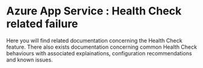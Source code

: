 <properties
  articleid="..."
  cloudenvironments="public,mooncake,fairfax,usnat,ussec"
  description="Health Check related failure - Azure App Service Web App: Availability, Performance, and Application Issues"
  isofficial="True"
  ms.author="benperk"
  ownershipid="Compute_AppService"
  pagetitle="Spark Unexpected Result"
  problemids=""
  productpesids="..."
  resourcerequired="False"
  resourcetags=""
  selfhelptype="apollo"
  supporttopicids="..." />
# Azure App Service : Health Check related failure
Here you will find related documentation concerning the Health Check feature.  There also exists documentation concerning common Health Check behaviours with associated explainations, configuration recommendations and known issues.
